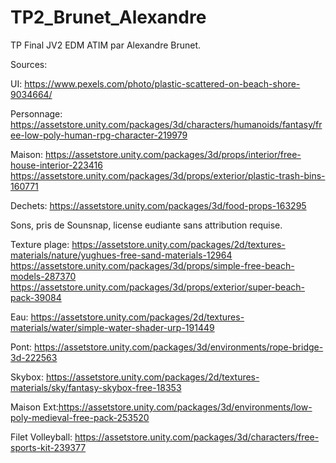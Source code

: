 # TP2_Brunet_Alexandre
TP Final JV2 EDM ATIM par Alexandre Brunet. 

Sources:

UI: https://www.pexels.com/photo/plastic-scattered-on-beach-shore-9034664/

Personnage: https://assetstore.unity.com/packages/3d/characters/humanoids/fantasy/free-low-poly-human-rpg-character-219979

Maison:
https://assetstore.unity.com/packages/3d/props/interior/free-house-interior-223416
https://assetstore.unity.com/packages/3d/props/exterior/plastic-trash-bins-160771

Dechets:
https://assetstore.unity.com/packages/3d/food-props-163295

Sons, pris de Sounsnap, license eudiante sans attribution requise.

Texture plage: https://assetstore.unity.com/packages/2d/textures-materials/nature/yughues-free-sand-materials-12964
https://assetstore.unity.com/packages/3d/props/simple-free-beach-models-287370
https://assetstore.unity.com/packages/3d/props/exterior/super-beach-pack-39084

Eau: https://assetstore.unity.com/packages/2d/textures-materials/water/simple-water-shader-urp-191449

Pont: https://assetstore.unity.com/packages/3d/environments/rope-bridge-3d-222563

Skybox: https://assetstore.unity.com/packages/2d/textures-materials/sky/fantasy-skybox-free-18353

Maison Ext:https://assetstore.unity.com/packages/3d/environments/low-poly-medieval-free-pack-253520

Filet Volleyball: https://assetstore.unity.com/packages/3d/characters/free-sports-kit-239377 